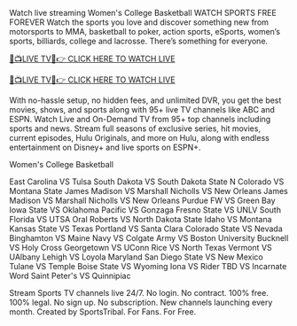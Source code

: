 Watch live streaming Women's College Basketball
WATCH SPORTS FREE FOREVER
Watch the sports you love and discover something new from motorsports to MMA, basketball to poker, action sports, eSports, women’s sports, billiards, college and lacrosse. There’s something for everyone.

[🔴📺LIVE TV📲👉 CLICK HERE TO WATCH LIVE](https://livesportstoday.xyz/ncaa-college/)

[🔴📺LIVE TV📲👉 CLICK HERE TO WATCH LIVE](https://livesportstoday.xyz/ncaa-college/)

With no-hassle setup, no hidden fees, and unlimited DVR, you get the best movies, shows, and sports along with 95+ live TV channels like ABC and ESPN.
Watch Live and On-Demand TV from 95+ top channels including sports and news. Stream full seasons of exclusive series, hit movies, current episodes, Hulu Originals, and more on Hulu, along with endless entertainment on Disney+ and live sports on ESPN+.

Women's College Basketball

East Carolina VS Tulsa
South Dakota VS South Dakota State
N Colorado VS Montana State
James Madison VS Marshall
Nicholls VS New Orleans
James Madison VS Marshall
Nicholls VS New Orleans
Purdue FW VS Green Bay
Iowa State VS Oklahoma
Pacific VS Gonzaga
Fresno State VS UNLV
South Florida VS UTSA
Oral Roberts VS North Dakota State
Idaho VS Montana
Kansas State VS Texas
Portland VS Santa Clara
Colorado State VS Nevada
Binghamton VS Maine
Navy VS Colgate
Army VS Boston University
Bucknell VS Holy Cross
Georgetown VS UConn
Rice VS North Texas
Vermont VS UAlbany
Lehigh VS Loyola Maryland
San Diego State VS New Mexico
Tulane VS Temple
Boise State VS Wyoming
Iona VS Rider
TBD VS Incarnate Word
Saint Peter's VS Quinnipiac


Stream Sports TV channels live 24/7.
No login. No contract.
100% free. 100% legal.
No sign up. No subscription.
New channels launching every month.
Created by SportsTribal. For Fans. For Free.
